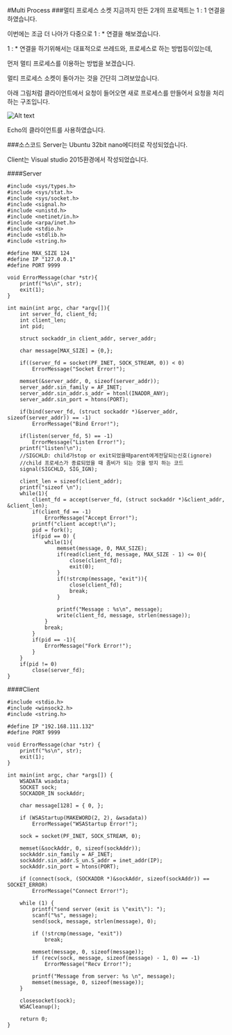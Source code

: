 #Multi Process
###멀티 프로세스 소켓
지금까지 만든 2개의 프로젝트는 1 : 1 연결을 하였습니다.

이번에는 조금 더 나아가 다중으로 1 : * 연결을 해보겠습니다.

1 : * 연결을 하기위해서는 대표적으로 쓰레드와, 프로세스로 하는  방법등이있는데,

먼저 멀티 프로세스를 이용하는 방법을 보겠습니다.

멀티 프로세스 소켓이 돌아가는 것을 간단히 그려보았습니다.

아래 그림처럼 클라이언트에서 요청이 들어오면 새로 프로세스를 만들어서 요청을 처리하는 구조입니다.

![Alt text](https://github.com/Funniest/study/blob/master/Socket/Multi_Process/img/Multi_Process.PNG)

Echo의 클라이언트를 사용하였습니다.

###소스코드
Server는 Ubuntu 32bit nano에디터로 작성되었습니다.

Client는 Visual studio 2015환경에서 작성되었습니다.

####Server
```
#include <sys/types.h>
#include <sys/stat.h>
#include <sys/socket.h>
#include <signal.h>
#include <unistd.h>
#include <netinet/in.h>
#include <arpa/inet.h>
#include <stdio.h>
#include <stdlib.h>
#include <string.h>

#define MAX_SIZE 124
#define IP "127.0.0.1"
#define PORT 9999

void ErrorMessage(char *str){
	printf("%s\n", str);
	exit(1);
}

int main(int argc, char *argv[]){
	int server_fd, client_fd;
	int client_len;
	int pid;

	struct sockaddr_in client_addr, server_addr;
	
	char message[MAX_SIZE] = {0,};
	
	if((server_fd = socket(PF_INET, SOCK_STREAM, 0)) < 0)
		ErrorMessage("Socket Error!");

	memset(&server_addr, 0, sizeof(server_addr));
	server_addr.sin_family = AF_INET;
	server_addr.sin_addr.s_addr = htonl(INADDR_ANY);
	server_addr.sin_port = htons(PORT);

	if(bind(server_fd, (struct sockaddr *)&server_addr, sizeof(server_addr)) == -1)
		ErrorMessage("Bind Error!");

	if(listen(server_fd, 5) == -1)
		ErrorMessage("Listen Error!");
	printf("listen!\n");
	//SIGCHLD: child가stop or exit되었을때parent에게전달되는신호(ignore)
	//child 프로세스가 종료되었을 때 좀비가 되는 것을 방지 하는 코드
	signal(SIGCHLD, SIG_IGN);

	client_len = sizeof(client_addr);
	printf("sizeof \n");
	while(1){
		client_fd = accept(server_fd, (struct sockaddr *)&client_addr, &client_len);
		if(client_fd == -1)
			ErrorMessage("Accept Error!");
		printf("client accept!\n");
		pid = fork();
		if(pid == 0) {
			while(1){
				memset(message, 0, MAX_SIZE);
				if(read(client_fd, message, MAX_SIZE - 1) <= 0){
					close(client_fd);
					exit(0);
				}
				if(!strcmp(message, "exit")){
					close(client_fd);
					break;
				}
				
				printf("Message : %s\n", message);
				write(client_fd, message, strlen(message));
			}
			break;
		}
		if(pid == -1){
			ErrorMessage("Fork Error!");
		}
	}
	if(pid != 0)
		close(server_fd);
}
```

####Client
```
#include <stdio.h>
#include <winsock2.h>
#include <string.h>

#define IP "192.168.111.132"
#define PORT 9999

void ErrorMessage(char *str) {
	printf("%s\n", str);
	exit(1);
}

int main(int argc, char *args[]) {
	WSADATA wsadata;
	SOCKET sock;
	SOCKADDR_IN sockAddr;

	char message[128] = { 0, };
	
	if (WSAStartup(MAKEWORD(2, 2), &wsadata))
		ErrorMessage("WSAStartup Error!");

	sock = socket(PF_INET, SOCK_STREAM, 0);
	
	memset(&sockAddr, 0, sizeof(sockAddr));
	sockAddr.sin_family = AF_INET;
	sockAddr.sin_addr.S_un.S_addr = inet_addr(IP);
	sockAddr.sin_port = htons(PORT);

	if (connect(sock, (SOCKADDR *)&sockAddr, sizeof(sockAddr)) == SOCKET_ERROR)
		ErrorMessage("Connect Error!");

	while (1) {
		printf("send server (exit is \"exit\"): ");
		scanf("%s", message);
		send(sock, message, strlen(message), 0);
		
		if (!strcmp(message, "exit"))
			break;

		memset(message, 0, sizeof(message));
		if (recv(sock, message, sizeof(message) - 1, 0) == -1)
			ErrorMessage("Recv Error!");

		printf("Message from server: %s \n", message);
		memset(message, 0, sizeof(message));
	}

	closesocket(sock);
	WSACleanup();

	return 0;
}
```
